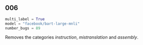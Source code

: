 ## 006

```python
multi_label = True
model = "facebook/bart-large-mnli"
number_bugs = 89
```

Removes the categories *instruction*, *mistranslation* and *assembly*.

